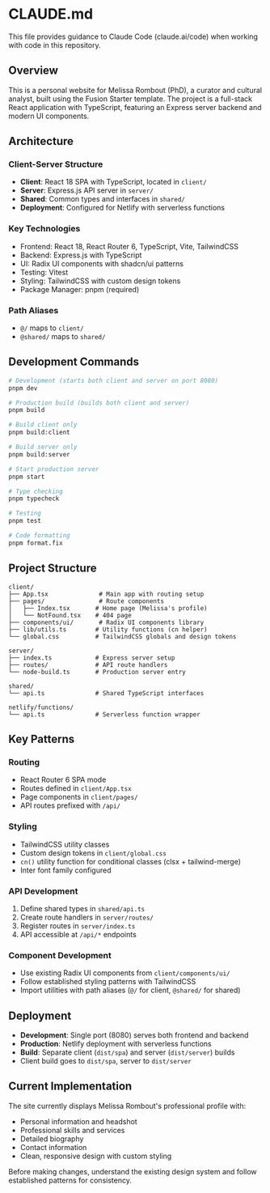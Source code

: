 # CLAUDE.md

This file provides guidance to Claude Code (claude.ai/code) when working with code in this repository.

## Overview

This is a personal website for Melissa Rombout (PhD), a curator and cultural analyst, built using the Fusion Starter template. The project is a full-stack React application with TypeScript, featuring an Express server backend and modern UI components.

## Architecture

### Client-Server Structure
- **Client**: React 18 SPA with TypeScript, located in `client/`
- **Server**: Express.js API server in `server/`
- **Shared**: Common types and interfaces in `shared/`
- **Deployment**: Configured for Netlify with serverless functions

### Key Technologies
- Frontend: React 18, React Router 6, TypeScript, Vite, TailwindCSS
- Backend: Express.js with TypeScript
- UI: Radix UI components with shadcn/ui patterns
- Testing: Vitest
- Styling: TailwindCSS with custom design tokens
- Package Manager: pnpm (required)

### Path Aliases
- `@/` maps to `client/`
- `@shared/` maps to `shared/`

## Development Commands

```bash
# Development (starts both client and server on port 8080)
pnpm dev

# Production build (builds both client and server)
pnpm build

# Build client only
pnpm build:client

# Build server only  
pnpm build:server

# Start production server
pnpm start

# Type checking
pnpm typecheck

# Testing
pnpm test

# Code formatting
pnpm format.fix
```

## Project Structure

```
client/
├── App.tsx              # Main app with routing setup
├── pages/               # Route components
│   ├── Index.tsx       # Home page (Melissa's profile)
│   └── NotFound.tsx    # 404 page
├── components/ui/       # Radix UI components library
├── lib/utils.ts        # Utility functions (cn helper)
└── global.css          # TailwindCSS globals and design tokens

server/
├── index.ts            # Express server setup
├── routes/             # API route handlers
└── node-build.ts       # Production server entry

shared/
└── api.ts              # Shared TypeScript interfaces

netlify/functions/
└── api.ts              # Serverless function wrapper
```

## Key Patterns

### Routing
- React Router 6 SPA mode
- Routes defined in `client/App.tsx`
- Page components in `client/pages/`
- API routes prefixed with `/api/`

### Styling
- TailwindCSS utility classes
- Custom design tokens in `client/global.css`
- `cn()` utility function for conditional classes (clsx + tailwind-merge)
- Inter font family configured

### API Development
1. Define shared types in `shared/api.ts`
2. Create route handlers in `server/routes/`
3. Register routes in `server/index.ts`
4. API accessible at `/api/*` endpoints

### Component Development
- Use existing Radix UI components from `client/components/ui/`
- Follow established styling patterns with TailwindCSS
- Import utilities with path aliases (`@/` for client, `@shared/` for shared)

## Deployment

- **Development**: Single port (8080) serves both frontend and backend
- **Production**: Netlify deployment with serverless functions
- **Build**: Separate client (`dist/spa`) and server (`dist/server`) builds
- Client build goes to `dist/spa`, server to `dist/server`

## Current Implementation

The site currently displays Melissa Rombout's professional profile with:
- Personal information and headshot
- Professional skills and services
- Detailed biography
- Contact information
- Clean, responsive design with custom styling

Before making changes, understand the existing design system and follow established patterns for consistency.